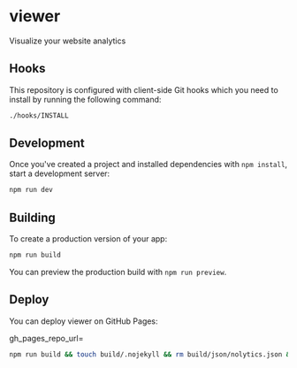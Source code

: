 # viewer

Visualize your website analytics

## Hooks

This repository is configured with client-side Git hooks which you need to install by running the following command:

```bash
./hooks/INSTALL
```

## Development

Once you've created a project and installed dependencies with `npm install`, start a development server:

```bash
npm run dev
```

## Building

To create a production version of your app:

```bash
npm run build
```

You can preview the production build with `npm run preview`.

## Deploy

You can deploy viewer on GitHub Pages:

gh_pages_repo_url=<repo url>

```bash
npm run build && touch build/.nojekyll && rm build/json/nolytics.json && npx gh-pages -d build -b master -r $gh_pages_repo_url -t true
```
